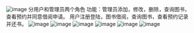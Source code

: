 ![image](https://github.com/user-attachments/assets/60e51863-31f4-4978-b4ce-56cdf6f92689)
分用户和管理员两个角色
功能：管理员添加，修改，删除，查询图书，查看预约并同意借阅申请。
用户注册登陆，图书借阅，查询图书，查看预约记录并还书。
![image](https://github.com/user-attachments/assets/da97bc10-6035-4a51-bf70-2123f73bff42)
![image](https://github.com/user-attachments/assets/ce6dc2c5-27eb-4c9d-ac05-3f4dd5343d3f)
![image](https://github.com/user-attachments/assets/36c84fd8-3e37-4d7a-86a0-4d9a9db3f838)
![image](https://github.com/user-attachments/assets/cbac2db8-73be-4a9e-8b6b-4d89f60fca44)
![image](https://github.com/user-attachments/assets/c5d56a7e-3412-40fa-a18f-b78d9538a110)
![image](https://github.com/user-attachments/assets/58e5f432-32e4-49d8-be13-2de867decfe9)
